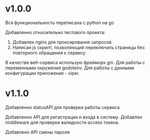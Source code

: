 # v1.0.0
Вся функциональность переписана с python на go

Добавленно относительно тестового проекта:
1) Добавлен nginx для проксирования запросов
2) Написан js скрипт, позволяющий переключать страницы без повторного обращения к сервису

В качестве веб-сервиса использую фрейморк gin.
Для работы с переменными окружения godotenv.
Для работы с данными конфигурации приложения - viper.

# v1.1.0
Добавленно statusAPI для проверки работы сервиса

Добавленно API для регистрации и входа в систему. Добавлен middleware для проверки валидности access токена.

Добавлено API смены пароля


